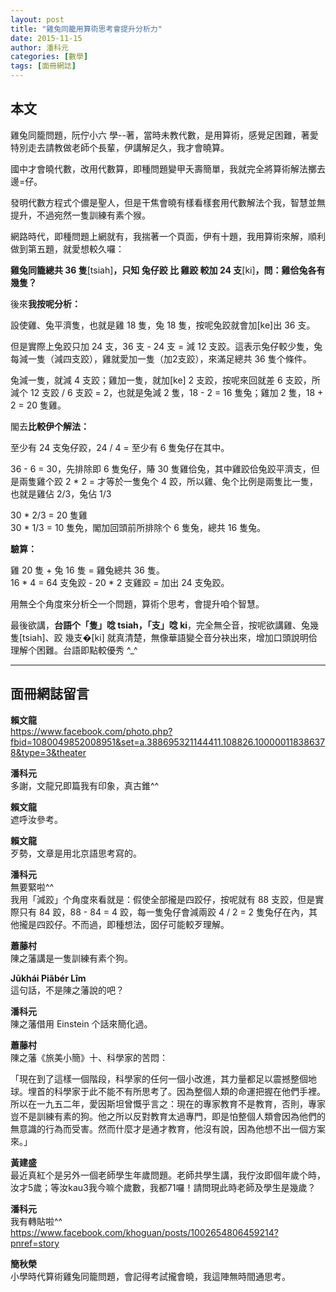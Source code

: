 ```yaml
---
layout: post
title: "雞兔同籠用算術思考會提升分析力"
date: 2015-11-15
author: 潘科元
categories: [數學]
tags: [面冊網誌]
---
```

## 本文

雞兔同籠問題，阮佇小六 學\--著，當時未教代數，是用算術，感覺足困難，著愛特別走去請教做老師个長輩，伊講解足久，我才會曉算。

國中才會曉代數，改用代數算，即種問題變甲夭壽簡單，我就完全將算術解法擲去邊=仔。

發明代數方程式个儂是聖人，但是干焦會曉有樣看樣套用代數解法个我，智慧並無提升，不過宛然一隻訓練有素个猴。

網路時代，即種問題上網就有，我揣著一个頁面，伊有十題，我用算術來解，順利做到第五題，就愛想較久囉：

**雞兔同籠總共 36 隻**[tsiah]**，只知 兔仔跤 比 雞跤 較加 24 支**[ki]**，問：雞佮兔各有幾隻？**

後來**我按呢分析：**

設使雞、兔平濟隻，也就是雞 18 隻，兔 18 隻，按呢兔跤就會加[ke]出 36 支。

但是實際上兔跤只加 24 支，36 支 - 24 支 = 減 12 支跤。這表示兔仔較少隻，兔每減一隻（減四支跤），雞就愛加一隻（加2支跤），來滿足總共 36 隻个條件。

兔減一隻，就減 4 支跤；雞加一隻，就加[ke] 2 支跤，按呢來回就差 6 支跤，所減个 12 支跤 / 6 支跤 = 2，也就是兔減 2 隻，18 - 2 = 16 隻兔；雞加 2 隻，18 + 2 = 20 隻雞。

閣去**比較伊个解法：**

至少有 24 支兔仔跤，24 / 4 = 至少有 6 隻兔仔在其中。

36 - 6 = 30，先排除即 6 隻兔仔，賰 30 隻雞佮兔，其中雞跤佮兔跤平濟支，但是兩隻雞个跤 2 * 2 = 才等於一隻兔个 4 跤，所以雞、兔个比例是兩隻比一隻，也就是雞佔 2/3，兔佔 1/3

30 * 2/3 = 20 隻雞  
30 * 1/3 = 10 隻免，閣加回頭前所排除个 6 隻兔，總共 16 隻兔。

**驗算：**

雞 20 隻 + 兔 16 隻 = 雞兔總共 36 隻。  
16 * 4 = 64 支兔跤 - 20 * 2 支雞跤 = 加出 24 支兔跤。

用無仝个角度來分析仝一个問題，算術个思考，會提升咱个智慧。

最後欲講，**台語个「隻」唸 tsiah，「支」唸 ki**，完全無仝音，按呢欲講雞、兔幾隻[tsiah]、跤 幾支�[ki] 就真清楚，無像華語變仝音分袂出來，增加口頭說明佮理解个困難。台語即點較優秀 ^_^

---

## 面冊網誌留言

**賴文龍**  
https://www.facebook.com/photo.php?fbid=1080049852008951&set=a.388695321144411.108826.100000118386378&type=3&theater

**潘科元**  
多謝，文龍兄即篇我有印象，真古錐^^

**賴文龍**  
遮呼汝參考。

**賴文龍**  
歹勢，文章是用北京語思考寫的。

**潘科元**  
無要緊啦^^  
我用「減跤」个角度來看就是：假使全部攏是四跤仔，按呢就有 88 支跤，但是實際只有 84 跤，88 - 84 = 4 跤，每一隻兔仔會減兩跤 4 / 2 = 2 隻兔仔在內，其他攏是四跤仔。不而過，即種想法，囡仔可能較歹理解。

**蕭藤村**  
陳之藩講是一隻訓練有素个狗。

**Jūkhái Piãbér Lîm**  
這句話，不是陳之藩說的吧？

**潘科元**  
陳之藩借用 Einstein 个話來簡化過。

**蕭藤村**  
陳之藩《旅美小簡》十、科學家的苦悶：

「現在到了這樣一個階段，科學家的任何一個小改進，其力量都足以震撼整個地球。埋首的科學家于此不能不有所思考了。因為整個人類的命運把握在他們手裡。所以在一九五二年，愛因斯坦曾慨乎言之：現在的專家教育不是教育，否則，專家豈不是訓練有素的狗。他之所以反對教育太過專門，即是怕整個人類會因為他們的無意識的行為而受害。然而什麼才是通才教育，他沒有說，因為他想不出一個方案來。」

**黃建盛**  
最近真紅个是另外一個老師學生年歲問題。老師共學生講，我佇汝即個年歲个時，汝才5歲；等汝kau3我今嘛个歲數，我都71囉！請問現此時老師及學生是幾歲？

**潘科元**  
我有轉貼啦^^  
https://www.facebook.com/khoguan/posts/1002654806459214?pnref=story

**簡秋榮**  
小學時代算術雞兔同籠問題，會記得考試攏會曉，我這陣無時間通思考。
